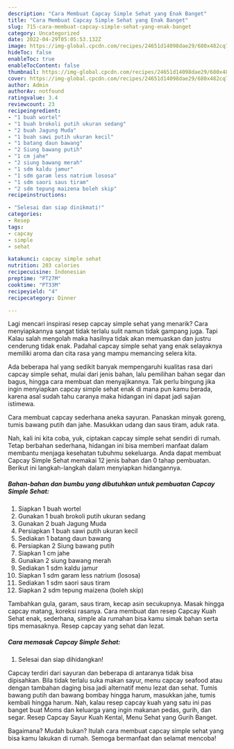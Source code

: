 ```yaml
---
description: "Cara Membuat Capcay Simple Sehat yang Enak Banget"
title: "Cara Membuat Capcay Simple Sehat yang Enak Banget"
slug: 715-cara-membuat-capcay-simple-sehat-yang-enak-banget
category: Uncategorized
date: 2022-04-29T05:05:53.132Z
image: https://img-global.cpcdn.com/recipes/24651d14098dae29/680x482cq70/capcay-simple-sehat-foto-resep-utama.jpg
hideToc: false
enableToc: true
enableTocContent: false
thumbnail: https://img-global.cpcdn.com/recipes/24651d14098dae29/680x482cq70/capcay-simple-sehat-foto-resep-utama.jpg
cover: https://img-global.cpcdn.com/recipes/24651d14098dae29/680x482cq70/capcay-simple-sehat-foto-resep-utama.jpg
author: Admin
authorAv: notfound
ratingvalue: 3.4
reviewcount: 23
recipeingredient:
- "1 buah wortel"
- "1 buah brokoli putih ukuran sedang"
- "2 buah Jagung Muda"
- "1 buah sawi putih ukuran kecil"
- "1 batang daun bawang"
- "2 Siung bawang putih"
- "1 cm jahe"
- "2 siung bawang merah"
- "1 sdm kaldu jamur"
- "1 sdm garam less natrium lososa"
- "1 sdm saori saus tiram"
- "2 sdm tepung maizena boleh skip"
recipeinstructions:

- "Selesai dan siap dinikmati!"
categories:
- Resep
tags:
- capcay
- simple
- sehat

katakunci: capcay simple sehat 
nutrition: 203 calories
recipecuisine: Indonesian
preptime: "PT27M"
cooktime: "PT33M"
recipeyield: "4"
recipecategory: Dinner

---
```



Lagi mencari inspirasi resep capcay simple sehat yang menarik? Cara menyiapkannya sangat tidak terlalu sulit namun tidak gampang juga. Tapi Kalau salah mengolah maka hasilnya tidak akan memuaskan dan justru cenderung tidak enak. Padahal capcay simple sehat yang enak selayaknya memiliki aroma dan cita rasa yang mampu memancing selera kita.


Ada beberapa hal yang sedikit banyak mempengaruhi kualitas rasa dari capcay simple sehat, mulai dari jenis bahan, lalu pemilihan bahan segar dan bagus, hingga cara membuat dan menyajikannya. Tak perlu bingung jika ingin menyiapkan capcay simple sehat enak di mana pun kamu berada, karena asal sudah tahu caranya maka hidangan ini dapat jadi sajian istimewa.

Cara membuat capcay sederhana aneka sayuran. Panaskan minyak goreng, tumis bawang putih dan jahe. Masukkan udang dan saus tiram, aduk rata.


Nah, kali ini kita coba, yuk, ciptakan capcay simple sehat sendiri di rumah. Tetap berbahan sederhana, hidangan ini bisa memberi manfaat dalam membantu menjaga kesehatan tubuhmu sekeluarga. Anda dapat membuat Capcay Simple Sehat memakai 12 jenis bahan dan 0 tahap pembuatan. Berikut ini langkah-langkah dalam menyiapkan hidangannya.

<!--inarticleads1-->

##### Bahan-bahan dan bumbu yang dibutuhkan untuk pembuatan Capcay Simple Sehat:

1. Siapkan 1 buah wortel
1. Gunakan 1 buah brokoli putih ukuran sedang
1. Gunakan 2 buah Jagung Muda
1. Persiapkan 1 buah sawi putih ukuran kecil
1. Sediakan 1 batang daun bawang
1. Persiapkan 2 Siung bawang putih
1. Siapkan 1 cm jahe
1. Gunakan 2 siung bawang merah
1. Sediakan 1 sdm kaldu jamur
1. Siapkan 1 sdm garam less natrium (lososa)
1. Sediakan 1 sdm saori saus tiram
1. Siapkan 2 sdm tepung maizena (boleh skip)


Tambahkan gula, garam, saus tiram, kecap asin secukupnya. Masak hingga capcay matang, koreksi rasanya. Cara membuat dan resep Capcay Kuah Sehat enak, sederhana, simple ala rumahan bisa kamu simak bahan serta tips memasaknya. Resep capcay yang sehat dan lezat. 

<!--inarticleads2-->

##### Cara memasak Capcay Simple Sehat:


1. Selesai dan siap dihidangkan!

Capcay terdiri dari sayuran dan beberapa di antaranya tidak bisa dipisahkan. Bila tidak terlalu suka makan sayur, menu capcay seafood atau dengan tambahan daging bisa jadi alternatif menu lezat dan sehat. Tumis bawang putih dan bawang bombay hingga harum, masukkan jahe, tumis kembali hingga harum. Nah, kalau resep capcay kuah yang satu ini pas banget buat Moms dan keluarga yang ingin makanan pedas, gurih, dan segar. Resep Capcay Sayur Kuah Kental, Menu Sehat yang Gurih Banget. 

Bagaimana? Mudah bukan? Itulah cara membuat capcay simple sehat yang bisa kamu lakukan di rumah. Semoga bermanfaat dan selamat mencoba!
